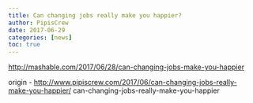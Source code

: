 ```yaml
---
title: Can changing jobs really make you happier?
author: PipisCrew
date: 2017-06-29
categories: [news]
toc: true
---
```


http://mashable.com/2017/06/28/can-changing-jobs-make-you-happier

origin - http://www.pipiscrew.com/2017/06/can-changing-jobs-really-make-you-happier/ can-changing-jobs-really-make-you-happier